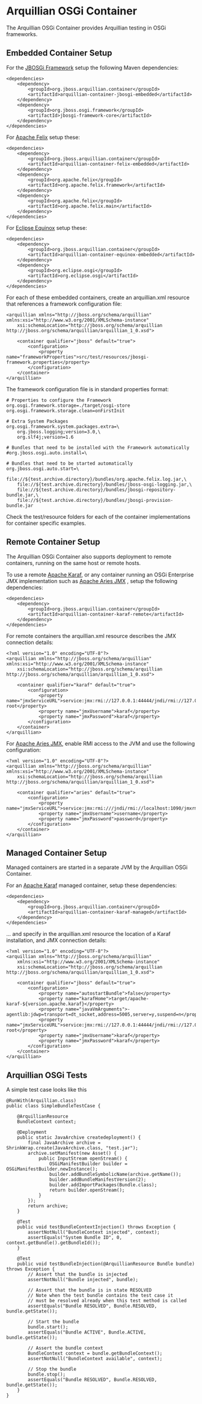 Arquillian OSGi Container
========================

The Arquillian OSGi Container provides Arquillian testing in OSGi frameworks.

Embedded Container Setup
-----------

For the [JBOSGi Framework](https://github.com/jbosgi/jbosgi-framework) setup the following Maven dependencies:

    <dependencies>
        <dependency>
            <groupId>org.jboss.arquillian.container</groupId>
            <artifactId>arquillian-container-jbosgi-embedded</artifactId>
        </dependency>
        <dependency>
            <groupId>org.jboss.osgi.framework</groupId>
            <artifactId>jbosgi-framework-core</artifactId>
        </dependency>
    </dependencies>
    
For [Apache Felix](http://felix.apache.org/documentation/subprojects/apache-felix-framework.html) setup these:

    <dependencies>
        <dependency>
            <groupId>org.jboss.arquillian.container</groupId>
            <artifactId>arquillian-container-felix-embedded</artifactId>
        </dependency>
        <dependency>
            <groupId>org.apache.felix</groupId>
            <artifactId>org.apache.felix.framework</artifactId>
        </dependency>
        <dependency>
            <groupId>org.apache.felix</groupId>
            <artifactId>org.apache.felix.main</artifactId>
        </dependency>
    </dependencies>
    
    
For [Eclipse Equinox](http://www.eclipse.org/equinox/) setup these:

    <dependencies>
        <dependency>
            <groupId>org.jboss.arquillian.container</groupId>
            <artifactId>arquillian-container-equinox-embedded</artifactId>
        </dependency>
        <dependency>
            <groupId>org.eclipse.osgi</groupId>
            <artifactId>org.eclipse.osgi</artifactId>
        </dependency>
    </dependencies>
    
For each of these embedded containers, create an arquillian.xml resource that references a framework configuration file:

	<arquillian xmlns="http://jboss.org/schema/arquillian" xmlns:xsi="http://www.w3.org/2001/XMLSchema-instance"
		xsi:schemaLocation="http://jboss.org/schema/arquillian http://jboss.org/schema/arquillian/arquillian_1_0.xsd">
	
		<container qualifier="jboss" default="true">
			<configuration>
	            <property name="frameworkProperties">src/test/resources/jbosgi-framework.properties</property>
			</configuration>
		</container>
	</arquillian>

The framework configuration file is in standard properties format:

	# Properties to configure the Framework
	org.osgi.framework.storage=./target/osgi-store
	org.osgi.framework.storage.clean=onFirstInit
	
	# Extra System Packages
	org.osgi.framework.system.packages.extra=\
		org.jboss.logging;version=3.0,\
	    org.slf4j;version=1.6
	
	# Bundles that need to be installed with the Framework automatically 
	#org.jboss.osgi.auto.install=\
	
	# Bundles that need to be started automatically 
	org.jboss.osgi.auto.start=\
		file://${test.archive.directory}/bundles/org.apache.felix.log.jar,\
		file://${test.archive.directory}/bundles/jboss-osgi-logging.jar,\
		file://${test.archive.directory}/bundles/jbosgi-repository-bundle.jar,\
		file://${test.archive.directory}/bundles/jbosgi-provision-bundle.jar

Check the test/resource folders for each of the container implementations for container specific examples.

Remote Container Setup
---------------------

The Arquillian OSGi Container also supports deployment to remote containers, running on the same host or remote hosts.

To use a remote [Apache Karaf](http://karaf.apache.org/), or any container running an
OSGi Enterprise JMX implementation such as [Apache Aries JMX](http://aries.apache.org/modules/jmx.html)
, setup the following dependencies:

    <dependencies>
        <dependency>
            <groupId>org.jboss.arquillian.container</groupId>
            <artifactId>arquillian-container-karaf-remote</artifactId>
        </dependency>
    </dependencies>


For remote containers the arquillian.xml resource describes the JMX connection details:

	<?xml version="1.0" encoding="UTF-8"?>
	<arquillian xmlns="http://jboss.org/schema/arquillian" xmlns:xsi="http://www.w3.org/2001/XMLSchema-instance"
		xsi:schemaLocation="http://jboss.org/schema/arquillian http://jboss.org/schema/arquillian/arquillian_1_0.xsd">

		<container qualifier="karaf" default="true">
			<configuration>
	            <property name="jmxServiceURL">service:jmx:rmi://127.0.0.1:44444/jndi/rmi://127.0.0.1:1099/karaf-root</property>
	            <property name="jmxUsername">karaf</property>
	            <property name="jmxPassword">karaf</property>
			</configuration>
		</container>
	</arquillian>


For [Apache Aries JMX](http://aries.apache.org/modules/jmx.html), enable RMI access to the JVM and use the following configuration:

	<?xml version="1.0" encoding="UTF-8"?>
	<arquillian xmlns="http://jboss.org/schema/arquillian" xmlns:xsi="http://www.w3.org/2001/XMLSchema-instance"
		xsi:schemaLocation="http://jboss.org/schema/arquillian http://jboss.org/schema/arquillian/arquillian_1_0.xsd">

		<container qualifier="aries" default="true">
			<configuration>
	            <property name="jmxServiceURL">service:jmx:rmi:///jndi/rmi://localhost:1090/jmxrmi</property>
	            <property name="jmxUsername">username</property>
	            <property name="jmxPassword">password</property>
			</configuration>
		</container>
	</arquillian>

Managed Container Setup
-----------------------

Managed containers are started in a separate JVM by the Arquillian OSGi Container.

For an [Apache Karaf](http://karaf.apache.org/) managed container, setup these dependencies:

    <dependencies>
        <dependency>
            <groupId>org.jboss.arquillian.container</groupId>
            <artifactId>arquillian-container-karaf-managed</artifactId>
        </dependency>
    </dependencies>

... and specify in the arquillian.xml resource the location of a Karaf installation, and JMX connection details:

	<?xml version="1.0" encoding="UTF-8"?>
	<arquillian xmlns="http://jboss.org/schema/arquillian"
	    xmlns:xsi="http://www.w3.org/2001/XMLSchema-instance"
	    xsi:schemaLocation="http://jboss.org/schema/arquillian http://jboss.org/schema/arquillian/arquillian_1_0.xsd">

	    <container qualifier="jboss" default="true">
	        <configuration>
	            <property name="autostartBundle">false</property>
	            <property name="karafHome">target/apache-karaf-${version.apache.karaf}</property>
	            <property name="javaVmArguments">-agentlib:jdwp=transport=dt_socket,address=5005,server=y,suspend=n</property>
	            <property name="jmxServiceURL">service:jmx:rmi://127.0.0.1:44444/jndi/rmi://127.0.0.1:1099/karaf-root</property>
	            <property name="jmxUsername">karaf</property>
	            <property name="jmxPassword">karaf</property>
	        </configuration>
	    </container>
	</arquillian>


Arquillian OSGi Tests
---------------------

A simple test case looks like this

	@RunWith(Arquillian.class)
	public class SimpleBundleTestCase {
	
	    @ArquillianResource
	    BundleContext context;
	
	    @Deployment
	    public static JavaArchive createdeployment() {
	        final JavaArchive archive = ShrinkWrap.create(JavaArchive.class, "test.jar");
	        archive.setManifest(new Asset() {
	            public InputStream openStream() {
	                OSGiManifestBuilder builder = OSGiManifestBuilder.newInstance();
	                builder.addBundleSymbolicName(archive.getName());
	                builder.addBundleManifestVersion(2);
	                builder.addImportPackages(Bundle.class);
	                return builder.openStream();
	            }
	        });
	        return archive;
	    }
	
	    @Test
	    public void testBundleContextInjection() throws Exception {
	        assertNotNull("BundleContext injected", context);
	        assertEquals("System Bundle ID", 0, context.getBundle().getBundleId());
	    }
	    
	    @Test
	    public void testBundleInjection(@ArquillianResource Bundle bundle) throws Exception {
	        // Assert that the bundle is injected
	        assertNotNull("Bundle injected", bundle);
	
	        // Assert that the bundle is in state RESOLVED
	        // Note when the test bundle contains the test case it
	        // must be resolved already when this test method is called
	        assertEquals("Bundle RESOLVED", Bundle.RESOLVED, bundle.getState());
	
	        // Start the bundle
	        bundle.start();
	        assertEquals("Bundle ACTIVE", Bundle.ACTIVE, bundle.getState());
	
	        // Assert the bundle context
	        BundleContext context = bundle.getBundleContext();
	        assertNotNull("BundleContext available", context);
	
	        // Stop the bundle
	        bundle.stop();
	        assertEquals("Bundle RESOLVED", Bundle.RESOLVED, bundle.getState());
	    }
	}

